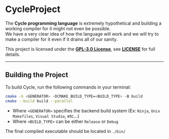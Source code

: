 # CycleProject

The **Cycle programming language** is extremely hypothetical and building a working compiler for it might not even be possible.
<br>
We have a very clear idea of how the language will work and we will try to make a compiler for it even if it drains all of our sanity.

This project is licensed under the **[GPL-3.0 License](https://www.gnu.org/licenses/gpl-3.0.en.html)**, see **[LICENSE](./LICENSE)** for full details.

---

## Building the Project

To build Cycle, run the following commands in your terminal:

```bash
cmake -G <GENERATOR> -DCMAKE_BUILD_TYPE=<BUILD_TYPE> -B build
cmake --build build --parallel
```

- Where ```<GENERATOR>``` specifies the backend build system (Ex: ```Ninja```, ```Unix Makefiles```, ```Visual Studio```, etc...)
- Where ```<BUILD_TYPE>``` can be either ```Release``` or ```Debug```

The final compiled executable should be located in ```./bin/```
